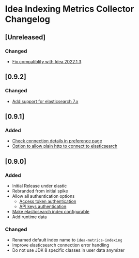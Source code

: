 <!-- Keep a Changelog guide -> https://keepachangelog.com -->

# Idea Indexing Metrics Collector Changelog

## [Unreleased]
### Changed
- [Fix compatiblity with Idea 2022.1.3](https://github.com/elastic/idea-indexing-metrics-collector/issues/11)

## [0.9.2]
### Changed
- [Add support for elasticsearch 7.x](https://github.com/elastic/idea-indexing-metrics-collector/issues/9)

## [0.9.1]
### Added
- [Check connection details in preference page](https://github.com/elastic/idea-indexing-metrics-collector/issues/5) 
- [Option to allow plain http to connect to elasticsearch](https://github.com/breskeby/indexing-stats-collector/issues/12)

## [0.9.0]
### Added
- Initial Release under elastic
- Rebranded from initial spike 
- Allow all authentication options
  - [Access token authentication](https://github.com/breskeby/indexing-stats-collector/issues/3)
  - [API keys authentication](https://github.com/breskeby/indexing-stats-collector/issues/2)
- [Make elasticsearch index configurable](https://github.com/breskeby/indexing-stats-collector/issues/5)
- Add runtime data



### Changed
- Renamed default index name to `idea-metrics-indexing`
- Improve elasticsearch connection error handling
- Do not use JDK 8 specific classes in user data anymizer

